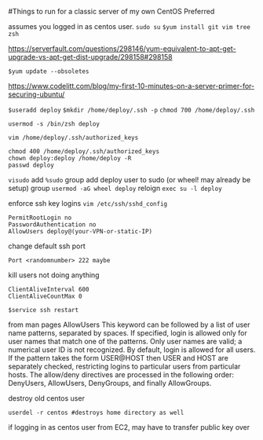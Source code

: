 #Things to run for a classic server of my own
CentOS Preferred

assumes you logged in as centos user.
`sudo su`
`$yum install git vim tree zsh`

https://serverfault.com/questions/298146/yum-equivalent-to-apt-get-upgrade-vs-apt-get-dist-upgrade/298158#298158

`$yum update --obsoletes`

https://www.codelitt.com/blog/my-first-10-minutes-on-a-server-primer-for-securing-ubuntu/

`$useradd deploy`
`$mkdir /home/deploy/.ssh -p`
`chmod 700 /home/deploy/.ssh`

`usermod -s /bin/zsh deploy`

`vim /home/deploy/.ssh/authorized_keys`

```
chmod 400 /home/deploy/.ssh/authorized_keys
chown deploy:deploy /home/deploy -R
passwd deploy
```


`visudo`
add `%sudo` group
add deploy user to sudo (or wheel! may already be setup) group
`usermod -aG wheel deploy`
reloign
`exec su -l deploy`

enforce ssh key logins
`vim /etc/ssh/sshd_config`

```
PermitRootLogin no
PasswordAuthentication no
AllowUsers deploy@(your-VPN-or-static-IP)
```

change default ssh port
```
Port <randomnumber> 222 maybe
```

kill users not doing anything
```
ClientAliveInterval 600
ClientAliveCountMax 0
```

`$service ssh restart`

from man pages
   AllowUsers
	     This keyword can be followed by a list of user name patterns,
	     separated by spaces.  If specified, login is allowed only for
	     user names	that match one of the patterns.	 Only user names are
	     valid; a numerical	user ID	is not recognized.  By default,	login
	     is	allowed	for all	users.	If the pattern takes the form
	     USER@HOST then USER and HOST are separately checked, restricting
	     logins to particular users	from particular	hosts.	The allow/deny
	     directives	are processed in the following order: DenyUsers,
	     AllowUsers, DenyGroups, and finally AllowGroups.

destroy old centos user

```
userdel -r centos #destroys home directory as well
```

if logging in as centos user from EC2, may have to transfer public key over



